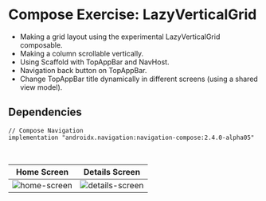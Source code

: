 # Compose Exercise: LazyVerticalGrid
- Making a grid layout using the experimental LazyVerticalGrid composable.
- Making a column scrollable vertically.
- Using Scaffold with TopAppBar and NavHost.
- Navigation back button on TopAppBar.
- Change TopAppBar title dynamically in different screens (using a shared view model).

## Dependencies
```
// Compose Navigation
implementation "androidx.navigation:navigation-compose:2.4.0-alpha05"
```

<br />

Home Screen | Details Screen
:---: | :---:
![home-screen](https://user-images.githubusercontent.com/67064997/128686864-503e759a-c20f-42a7-9a11-a8bf2bc26d90.png) | ![details-screen](https://user-images.githubusercontent.com/67064997/128686855-01064390-e29e-43a5-9bba-cc3c714348f0.png)
